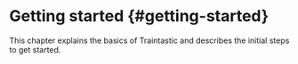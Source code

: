 # Getting started {#getting-started}

This chapter explains the basics of Traintastic and describes the initial steps to get started.
